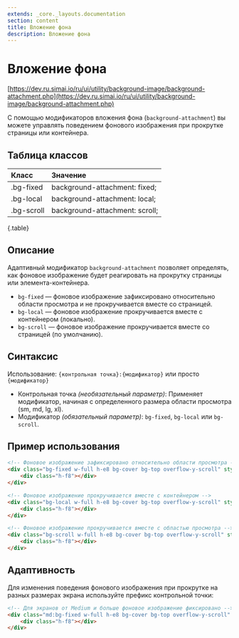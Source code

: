 ```yaml
---
extends: _core._layouts.documentation
section: content
title: Вложение фона
description: Вложение фона
---
```


# Вложение фона

[https://dev.ru.simai.io/ru/ui/utility/background-image/background-attachment.php](https://dev.ru.simai.io/ru/ui/utility/background-image/background-attachment.php)

С помощью модификаторов вложения фона (`background-attachment`) вы можете управлять поведением фонового изображения при
прокрутке страницы или контейнера.

## Таблица классов

| Класс      | Значение                       |
|:-----------|:-------------------------------|
| .bg-fixed  | background-attachment: fixed;  |
| .bg-local  | background-attachment: local;  |
| .bg-scroll | background-attachment: scroll; |
{.table}

## Описание

Адаптивный модификатор `background-attachment` позволяет определять, как фоновое изображение будет реагировать на
прокрутку страницы или элемента-контейнера.

- `bg-fixed` — фоновое изображение зафиксировано относительно области просмотра и не прокручивается вместе со страницей.
- `bg-local` — фоновое изображение прокручивается вместе с контейнером (локально).
- `bg-scroll` — фоновое изображение прокручивается вместе со страницей (по умолчанию).

## Синтаксис

Использование: `{контрольная точка}:{модификатор}` или просто `{модификатор}`

- Контрольная точка *(необязательный параметр)*: Применяет модификатор, начиная с определенного размера области
  просмотра (sm, md, lg, xl).
- Модификатор *(обязательный параметр)*: `bg-fixed`, `bg-local` или `bg-scroll`.

## Пример использования

```html
<!-- Фоновое изображение зафиксировано относительно области просмотра -->
<div class="bg-fixed w-full h-e8 bg-cover bg-top overflow-y-scroll" style="background-image:url('../../../image/picture.svg');">
    <div class="h-f8"></div>
</div>

```

```html
<!-- Фоновое изображение прокручивается вместе с контейнером -->
<div class="bg-local w-full h-e8 bg-cover bg-top overflow-y-scroll" style="background-image:url('../../../image/picture.svg');">
    <div class="h-f8"></div>
</div>

```

```html
<!-- Фоновое изображение прокручивается вместе с областью просмотра -->
<div class="bg-scroll w-full h-e8 bg-cover bg-top overflow-y-scroll" style="background-image:url('../../../image/picture.svg');">
    <div class="h-f8"></div>
</div>
```

## Адаптивность

Для изменения поведения фонового изображения при прокрутке на разных размерах экрана используйте префикс контрольной
точки:

```html
<!-- Для экранов от Medium и больше фоновое изображение фиксировано -->
<div class="md:bg-fixed w-full h-e8 bg-cover bg-top overflow-y-scroll" style="background-image:url('../../../image/picture.svg');">
    <div class="h-f8"></div>
</div>
```
